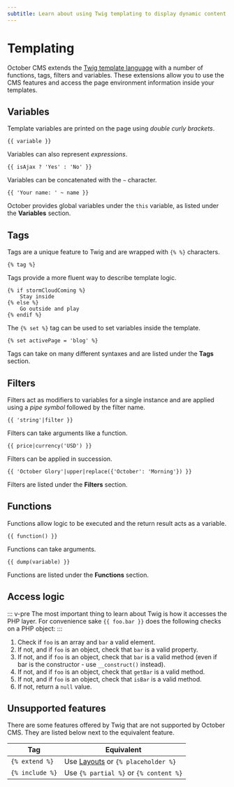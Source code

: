 ```yaml
---
subtitle: Learn about using Twig templating to display dynamic content.
---
```

# Templating

October CMS extends the [Twig template language](https://twig.symfony.com/doc/) with a number of functions, tags, filters and variables. These extensions allow you to use the CMS features and access the page environment information inside your templates.

## Variables

Template variables are printed on the page using *double curly brackets*.

```twig
{{ variable }}
```

Variables can also represent *expressions*.

```twig
{{ isAjax ? 'Yes' : 'No' }}
```

Variables can be concatenated with the `~` character.

```twig
{{ 'Your name: ' ~ name }}
```

October provides global variables under the `this` variable, as listed under the **Variables** section.

## Tags

Tags are a unique feature to Twig and are wrapped with `{% %}` characters.

```twig
{% tag %}
```

Tags provide a more fluent way to describe template logic.

```twig
{% if stormCloudComing %}
    Stay inside
{% else %}
    Go outside and play
{% endif %}
```

The `{% set %}` tag can be used to set variables inside the template.

```twig
{% set activePage = 'blog' %}
```

Tags can take on many different syntaxes and are listed under the **Tags** section.

## Filters

Filters act as modifiers to variables for a single instance and are applied using a *pipe symbol* followed by the filter name.

```twig
{{ 'string'|filter }}
```

Filters can take arguments like a function.

```twig
{{ price|currency('USD') }}
```

Filters can be applied in succession.

```twig
{{ 'October Glory'|upper|replace({'October': 'Morning'}) }}
```

Filters are listed under the **Filters** section.

## Functions

Functions allow logic to be executed and the return result acts as a variable.

```twig
{{ function() }}
```

Functions can take arguments.

```twig
{{ dump(variable) }}
```

Functions are listed under the **Functions** section.

## Access logic

::: v-pre
The most important thing to learn about Twig is how it accesses the PHP layer. For convenience sake `{{ foo.bar }}` does the following checks on a PHP object:
:::

1. Check if `foo` is an array and `bar` a valid element.
1. If not, and if `foo` is an object, check that `bar` is a valid property.
1. If not, and if `foo` is an object, check that `bar` is a valid method (even if bar is the constructor - use `__construct()` instead).
1. If not, and if `foo` is an object, check that `getBar` is a valid method.
1. If not, and if `foo` is an object, check that `isBar` is a valid method.
1. If not, return a `null` value.

## Unsupported features

There are some features offered by Twig that are not supported by October CMS. They are listed below next to the equivalent feature.

Tag | Equivalent
------------- | -------------
`{% extend %}` | Use [Layouts](../cms/themes/layouts.md) or `{% placeholder %}`
`{% include %}` | Use `{% partial %}` or `{% content %}`
